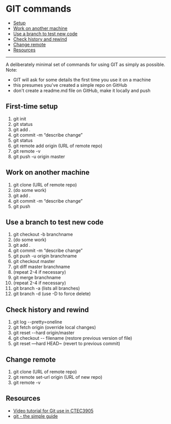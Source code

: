 # GIT commands

  - [Setup](#first-time-setup)
  - [Work on another machine](#work-on-another-machine)
  - [Use a branch to test new code](#use-a-branch-to-test-new-code)
  - [Check history and rewind](#check-history-and-rewind)
  - [Change remote](#change-remote)
  - [Resources](#resources)

---

A deliberately minimal set of commands for using GIT as simply as possible. Note:

- GIT will ask for some details the first time you use it on a machine
- this presumes you've created a simple repo on GitHub
- don't create a readme.md file on GitHub, make it locally and push


## First-time setup

1. git init
1. git status
1. git add .
1. git commit -m “describe change”
1. git status
1. git remote add origin (URL of remote repo)
1. git remote -v
1. git push -u origin master

## Work on another machine

1. git clone (URL of remote repo)
1. (do some work)
1. git add .
1. git commit -m “describe change”
1. git push

## Use a branch to test new code

1. git checkout -b branchname
1. (do some work)
1. git add .
1. git commit -m “describe change”
1. git push -u origin branchname
1. git checkout master
1. git diff master branchname
1. (repeat 2-4 if necessary)
1. git merge branchname
1. (repeat 2-4 if necessary)
1. git branch -a (lists all branches)
1. git branch -d (use -D to force delete)

## Check history and rewind

1. git log --pretty=oneline
1. git fetch origin (override local changes)
1. git reset --hard origin/master
1. git checkout -- filename (restore previous version of file)
1. git reset —hard HEAD~ (revert to previous commit)

## Change remote

1. git clone (URL of remote repo)
1. git remote set-url origin (URL of new repo)
1. git remote -v


## Resources

- [Video tutorial for Git use in CTEC3905](https://dmureplay.cloud.panopto.eu/Panopto/Pages/Viewer.aspx?id=5ae4fefe-c3b9-4171-a381-f227e3e47c29)  
- [git - the simple guide](https://rogerdudler.github.io/git-guide/)
